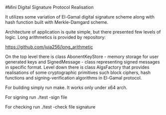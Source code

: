 #Mini Digital Signature Protocol Realisation

It utilizes some variation of El-Gamal digital signature scheme along with hash function built with Merkle-Damgard scheme.

Architecture of application is quite simple, but there presented few levels of logic. Long arithmetics is provided by repository:

https://github.com/juja256/long_arithmetic

On the top level there is class AbonentKeyStore - memory storage for user generated keys and SignedMessage - class representing signed messages in specific format.
Level down there is class AlgsFactory that provides realisations of some cryptographic primitives such block ciphers, hash functions and signing-verification algorithms in El-Gamal protocol.

For building simply run make. It works only under x64 arch. 

For signing run ./test -sign file

For checking run ./test -check file signature
